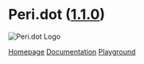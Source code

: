 # Peri.dot ([1.1.0](https://github.com/toto-bird/Peri.dot/releases/tag/1.1.0))

![Peri.dot Logo](https://raw.githubusercontent.com/toto-bird/Peri.dot/master/logo.png)


[Homepage](https://toto-bird.github.io/Peri.dot-lang/)
[Documentation](https://toto-bird.github.io/Peri.dot-lang/docs)
[Playground](https://toto-bird.github.io/Peri.dot-lang/playground)